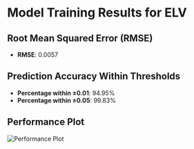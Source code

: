 # Model Training Results for ELV

## Root Mean Squared Error (RMSE)
- **RMSE**: 0.0057

## Prediction Accuracy Within Thresholds
- **Percentage within ±0.01**: 94.95%
- **Percentage within ±0.05**: 99.83%

## Performance Plot
![Performance Plot](../imgs/ELV.png)
